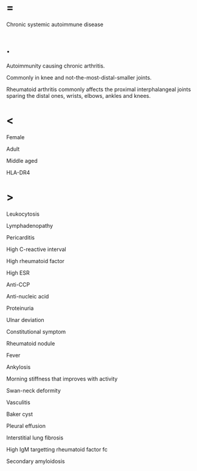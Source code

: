 # =

Chronic systemic autoimmune disease

# .

Autoimmunity causing chronic arthritis.

Commonly in knee and not-the-most-distal-smaller joints.

Rheumatoid arthritis commonly affects the proximal interphalangeal joints sparing the distal ones, wrists, elbows, ankles and knees.

# <

Female

Adult

Middle aged

HLA-DR4

# >

Leukocytosis

Lymphadenopathy

Pericarditis

High C-reactive interval

High rheumatoid factor

High ESR

Anti-CCP

Anti-nucleic acid

Proteinuria

Ulnar deviation

Constitutional symptom

Rheumatoid nodule

Fever

Ankylosis

Morning stiffness that improves with activity

Swan-neck deformity

Vasculitis

Baker cyst

Pleural effusion

Interstitial lung fibrosis

High IgM targetting rheumatoid factor fc

Secondary amyloidosis
